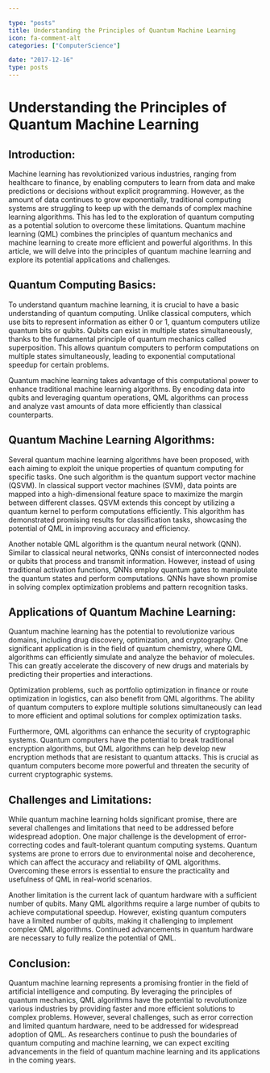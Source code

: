 ```yaml
---

type: "posts"
title: Understanding the Principles of Quantum Machine Learning
icon: fa-comment-alt
categories: ["ComputerScience"]

date: "2017-12-16"
type: posts
---
```





# Understanding the Principles of Quantum Machine Learning

## Introduction:

Machine learning has revolutionized various industries, ranging from healthcare to finance, by enabling computers to learn from data and make predictions or decisions without explicit programming. However, as the amount of data continues to grow exponentially, traditional computing systems are struggling to keep up with the demands of complex machine learning algorithms. This has led to the exploration of quantum computing as a potential solution to overcome these limitations. Quantum machine learning (QML) combines the principles of quantum mechanics and machine learning to create more efficient and powerful algorithms. In this article, we will delve into the principles of quantum machine learning and explore its potential applications and challenges.

## Quantum Computing Basics:

To understand quantum machine learning, it is crucial to have a basic understanding of quantum computing. Unlike classical computers, which use bits to represent information as either 0 or 1, quantum computers utilize quantum bits or qubits. Qubits can exist in multiple states simultaneously, thanks to the fundamental principle of quantum mechanics called superposition. This allows quantum computers to perform computations on multiple states simultaneously, leading to exponential computational speedup for certain problems.

Quantum machine learning takes advantage of this computational power to enhance traditional machine learning algorithms. By encoding data into qubits and leveraging quantum operations, QML algorithms can process and analyze vast amounts of data more efficiently than classical counterparts.

## Quantum Machine Learning Algorithms:

Several quantum machine learning algorithms have been proposed, with each aiming to exploit the unique properties of quantum computing for specific tasks. One such algorithm is the quantum support vector machine (QSVM). In classical support vector machines (SVM), data points are mapped into a high-dimensional feature space to maximize the margin between different classes. QSVM extends this concept by utilizing a quantum kernel to perform computations efficiently. This algorithm has demonstrated promising results for classification tasks, showcasing the potential of QML in improving accuracy and efficiency.

Another notable QML algorithm is the quantum neural network (QNN). Similar to classical neural networks, QNNs consist of interconnected nodes or qubits that process and transmit information. However, instead of using traditional activation functions, QNNs employ quantum gates to manipulate the quantum states and perform computations. QNNs have shown promise in solving complex optimization problems and pattern recognition tasks.

## Applications of Quantum Machine Learning:

Quantum machine learning has the potential to revolutionize various domains, including drug discovery, optimization, and cryptography. One significant application is in the field of quantum chemistry, where QML algorithms can efficiently simulate and analyze the behavior of molecules. This can greatly accelerate the discovery of new drugs and materials by predicting their properties and interactions.

Optimization problems, such as portfolio optimization in finance or route optimization in logistics, can also benefit from QML algorithms. The ability of quantum computers to explore multiple solutions simultaneously can lead to more efficient and optimal solutions for complex optimization tasks.

Furthermore, QML algorithms can enhance the security of cryptographic systems. Quantum computers have the potential to break traditional encryption algorithms, but QML algorithms can help develop new encryption methods that are resistant to quantum attacks. This is crucial as quantum computers become more powerful and threaten the security of current cryptographic systems.

## Challenges and Limitations:

While quantum machine learning holds significant promise, there are several challenges and limitations that need to be addressed before widespread adoption. One major challenge is the development of error-correcting codes and fault-tolerant quantum computing systems. Quantum systems are prone to errors due to environmental noise and decoherence, which can affect the accuracy and reliability of QML algorithms. Overcoming these errors is essential to ensure the practicality and usefulness of QML in real-world scenarios.

Another limitation is the current lack of quantum hardware with a sufficient number of qubits. Many QML algorithms require a large number of qubits to achieve computational speedup. However, existing quantum computers have a limited number of qubits, making it challenging to implement complex QML algorithms. Continued advancements in quantum hardware are necessary to fully realize the potential of QML.

## Conclusion:

Quantum machine learning represents a promising frontier in the field of artificial intelligence and computing. By leveraging the principles of quantum mechanics, QML algorithms have the potential to revolutionize various industries by providing faster and more efficient solutions to complex problems. However, several challenges, such as error correction and limited quantum hardware, need to be addressed for widespread adoption of QML. As researchers continue to push the boundaries of quantum computing and machine learning, we can expect exciting advancements in the field of quantum machine learning and its applications in the coming years.